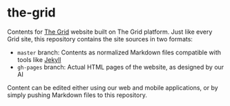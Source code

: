 the-grid
========

Contents for [The Grid](https://thegrid.io/) website built on The Grid platform. Just like every Grid site, this repository contains the site sources in two formats:

* `master` branch: Contents as normalized Markdown files compatible with tools like [Jekyll](http://jekyllrb.com/)
* `gh-pages` branch: Actual HTML pages of the website, as designed by our AI

Content can be edited either using our web and mobile applications, or by simply pushing Markdown files to this repository.
